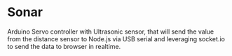 Sonar
=====

Arduino Servo controller with Ultrasonic sensor, that will send the value from the distance sensor to Node.js via USB serial and leveraging socket.io to send the data to browser in realtime.